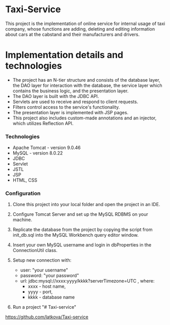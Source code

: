# Taxi-Service

This project is the implementation of online service for internal usage of taxi company, whose functions are adding, deleting and editing information about cars at the cabstand and their manufacturers and drivers.

<h1>Implementation details and technologies</h1>

* The project has an N-tier structure and consists of the database layer, the DAO layer for interaction with the database, the service layer which contains the business logic, and the presentation layer.
* The DAO layer is built with the JDBC API.
* Servlets are used to receive and respond to client requests.
* Filters control access to the service's functionality.
* The presentation layer is implemented with JSP pages.
* This project also includes custom-made annotations and an injector, which utilizes Reflection API.

<h3>Technologies</h3>

- Apache Tomcat - version 9.0.46
- MySQL - version 8.0.22
- JDBC
- Servlet
- JSTL
- JSP
- HTML, CSS

<h3>Configuration</h3>

1. Clone this project into your local folder and open the project in an IDE.

2. Configure Tomcat Server and set up the MySQL RDBMS on your machine.

3. Replicate the database from the project by copying the script from init_db.sql into the MySQL Workbench query editor window.

4. Insert your own MySQL username and login in dbProperties in the ConnectionUtil class.

5. Setup new connection with:

    * user: "your username"
    * password: "your password"
    * url: jdbc:mysql://xxxx:yyyy/kkkk?serverTimezone=UTC , where:
        * xxxx - host name,
        * yyyy - port,
        * kkkk - database name
6. Run a project
"# Taxi-service" 

https://github.com/latkova/Taxi-service






